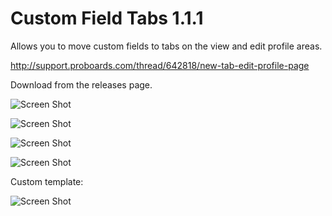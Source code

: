 Custom Field Tabs 1.1.1
=======================

Allows you to move custom fields to tabs on the view and edit profile areas.

http://support.proboards.com/thread/642818/new-tab-edit-profile-page

Download from the releases page.

![Screen Shot](https://i.imgur.com/oWVFbQu.png)

![Screen Shot](https://i.imgur.com/sRwrp10.png)

![Screen Shot](https://i.imgur.com/crIi0Pr.png)

![Screen Shot](https://i.imgur.com/jLx0Xrs.png)

Custom template:

![Screen Shot](https://i.imgur.com/mtHY9XL.png)